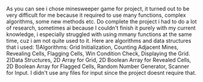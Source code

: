 As you can see i chose minesweeper game for project, it turned out to be very difficult for me because it required to use many functions, complex algorithms, some new methods etc. 
Do complete the project i had to do a lot of research, sometimes ai because I couldn't finish it purely with my current knowledge, i especially struggled with using mmany functions at the same time, 
cuz i am not quite used to it.
Here are algorithms and data structures that i used:
1)Algorithms:
Grid Initialization,
Counting Adjacent Mines,
Revealing Cells,
Flagging Cells,
Win Condition Check,
Displaying the Grid.
2)Data Structures,
2D Array for Grid,
2D Boolean Array for Revealed Cells,
2D Boolean Array for Flagged Cells,
Random Number Generator,
Scanner for Input.
I didn't use any files for input since the project doesnt require that.

